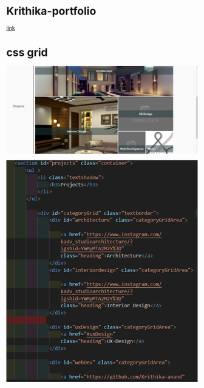 # Krithika-portfolio
[link](https://krithika-anand.github.io/Krithika-portfolio/)

# css grid

![Alt text](image-2.png)

![Alt text](image-1.png)

